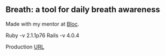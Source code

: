 ## Breath: a tool for daily breath awareness

Made with my mentor at [Bloc](http://bloc.io).

Ruby -v 2.1.1p76
Rails -v 4.0.4

Production [URL](http://trisha-breath.herokuapp.com/)